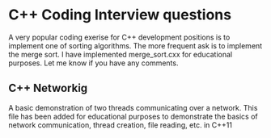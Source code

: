 # C++ Coding Interview questions

A very popular coding exerise for C++ development positions is to implement one of sorting algorithms.
The more frequent ask is to implement the merge sort.
I have implemented merge_sort.cxx for educational purposes. Let me know if you have any comments.

## C++ Networkig
A basic demonstration of two threads communicating over a network.
This file has been added for educational purposes to demonstrate the basics of network communication, thread creation, file reading, etc. in C++11
